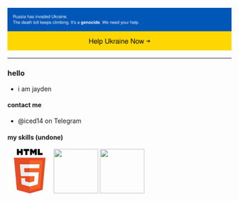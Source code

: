 [![Stand With Ukraine](https://raw.githubusercontent.com/vshymanskyy/StandWithUkraine/main/banner2-direct.svg)](https://stand-with-ukraine.pp.ua)

---

### hello

- i am jayden

#### contact me

- @iced14 on Telegram


#### my skills (undone)

<img src="https://raw.githubusercontent.com/github/explore/80688e429a7d4ef2fca1e82350fe8e3517d3494d/topics/html/html.png" alt="Image description" width="100" height="100"> <img src="https://cdn.discordapp.com/attachments/1147835981492408370/1160211894951493653/css.png?ex=6533d687&is=65216187&hm=94a352ba5847b438c630083a6fb740251c778998616b5b9d87adccc42a588917&" width="100" height="100"> <img src="https://cdn.discordapp.com/attachments/1147835981492408370/1160212135704535041/js.png?ex=6533d6c0&is=652161c0&hm=78ef6e1906960663ff61c74bea88a2004a5dc3c45888d826f15c5f85faf53a87&" width="100" height="100">
